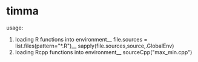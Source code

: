 # timma

usage:

1. loading R functions into environment__
   file.sources = list.files(pattern="*.R")__ 
   sapply(file.sources,source,.GlobalEnv)
2. loading Rcpp functions into environment__
   sourceCpp("max_min.cpp")